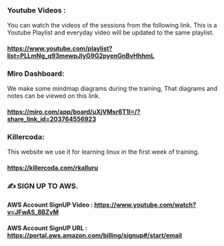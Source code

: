 ### Youtube Videos : 
You can watch the videos of the sessions from the following link. This is a Youtube Playlist and everyday video will be updated to the same playlist.

#### https://www.youtube.com/playlist?list=PLLmNg_q93mewpJlyG9G2pyenGnBvHhhmL

### Miro Dashboard:
We make some mindmap diagrams during the training, That diagrams and notes can be viewed on this link.

#### https://miro.com/app/board/uXjVMsr6T1I=/?share_link_id=203764556923

### Killercoda:

This website we use it for learning linux in the first week of training.

#### https://killercoda.com/rkalluru

### ✍ SIGN UP TO AWS.

#### AWS Account SignUP Video :	 https://www.youtube.com/watch?v=JFwAS_8BZvM
#### AWS Account SignUP URL :	   https://portal.aws.amazon.com/billing/signup#/start/email


